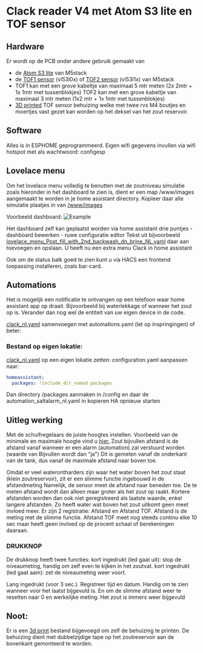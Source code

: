 
# Clack reader V4 met Atom S3 lite en TOF sensor

## Hardware
Er wordt op de PCB onder andere gebruik gemaakt van 
- de [Atom S3 lite](https://www.tinytronics.nl/shop/nl/development-boards/microcontroller-boards/met-wi-fi/m5stack-atom-s3-lite-esp32-s3-development-board) van M5stack
- de [TOF1 sensor](https://www.tinytronics.nl/shop/nl/platformen-en-systemen/m5stack/unit/m5stack-tof-unit)  (vl53l0x) of [TOF2 sensor](https://shop.m5stack.com/products/time-of-flight-distance-unit-vl53l1x) (vl53l1x) van M5stack
- TOF1 kan met een grove kabeltje van maximaal 5 mtr meten (2x 2mtr + 1x 1mtr met tussenblokjes)
  TOF2 kan met een grove kabeltje van maximaal 3 mtr meten (1x2 mtr + 1x 1mtr met tussenblokjes)
- [3D printed](../README/Saltlevel_Atoms3_TOF.stl)  TOF sensor behuizing welke met twee rvs M4 boutjes en moertjes vast gezet kan worden op het deksel van het zout reservoir.

## Software
Alles is in ESPHOME geprogrammeerd.
Eigen wifi gegevens invullen via wifi hotspot met als wachtwoord: configesp

## Lovelace menu
Om het lovelace menu volledig te benutten met de zoutniveau simulatie zoals hieronder in het dashboard te zien is, dient er een map /www/images aangemaakt te worden in je home assistant directory.
Kopieer daar alle simulatie plaatjes in van [/www/images](../www/images)

Voorbeeld dashboard: 
![Example](Printscreen_NL.jpg)

Het dashboard zelf kan geplaatst worden via home assistant drie puntjes - dashboard bewerken - ruwe configuratie editor
Tekst uit bijvoorbeeld [lovelace_menu_Post_fill_with_2nd_backwash_dn_brine_NL.yaml](../home_assistant/lovelace_menu_Post_fill_with_2nd_backwash_dn_brine_NL) daar aan toevoegen en opslaan.
U heeft nu een extra menu Clack in home assistant

Ook om de status balk goed te zien kunt u via HACS een frontend toepassing installeren, zoals bar-card.


## Automations
Het is mogelijk een notificatie te ontvangen op een telefoon waar home assistant app op draait.
Bijvoorbeeld bij waterlekkage of wanneer het zout op is.
Verander dan nog wel de entiteit van uw eigen device in de code.

[clack_nl.yaml](../home_assistant/clack_nl.yaml) samenvoegen met automations.yaml (let op inspringingen) of beter:

### Bestand op eigen lokatie:
[clack_nl.yaml](../home_assistant/clack_nl.yaml) op een eigen lokatie zetten:
configuration.yaml aanpassen naar:

```yml
homeassistant:
  packages: !include_dir_named packages
```

Dan directory /packages aanmaken in /config en daar de automation_saltalarm_nl.yaml in kopieren
HA opnieuw starten

## Uitleg werking

Met de schuifregelaars de juiste hoogtes instellen.
Voorbeeld van de minimale en maximale hoogte vind u [hier.](../README/min_max_NL.jpg) 
Zout bijvullen afstand is de afstand vanaf wanneer er een alarm (automation) zal verstuurd worden (waarde van Bijvullen wordt dan "ja")
Dit is gemeten vanaf de onderkant van de tank, dus vanaf de maximale afstand naar boven toe.

Omdat er veel waterontharders zijn waar het water boven het zout staat (klein zoutreservoir), zit er een slimme functie ingebouwd in de afstandmeting
Namelijk, de sensor meet de afstand naar beneden toe. De te meten afstand wordt dan alleen maar groter als het zout op raakt.
Kortere afstanden worden dan ook niet geregistreerd als laatste waarde, enkel langere afstanden. Zo heeft water wat boven het zout uitkomt geen meet invloed meer.
Er zijn 2 registratie: Afstand en Afstand TOF.
Afstand is de meting met de slimme functie. Afstand TOF meet nog steeds continu elke 10 sec maar heeft geen invloed op de procent schaal of berekeningen daaraan.



### DRUKKNOP
De drukknop heeft twee functies:
kort ingedrukt (led gaat uit): stop de niveaumeting, handig om zelf even te kijken in het zoutvat.
kort ingedrukt (led gaat aam): zet de niveaumeting weer voort.

Lang ingedrukt (voor 3 sec.). Registreer tijd en datum. Handig om te zien wanneer voor het laatst bijgevuld is.
En om de slimme afstand weer te resetten naar 0 en werkelijke meting. Het zout is immers weer bijgevuld

## Noot:
Er is een  [3d print](../README/Saltlevel_Atoms3_TOF.stl)  bestand bijgevoegd om zelf de behuizing te printen.
De behuizing dient met dubbelzijdige tape op het zoutreservoir aan de bovenkant gemonteerd te worden.